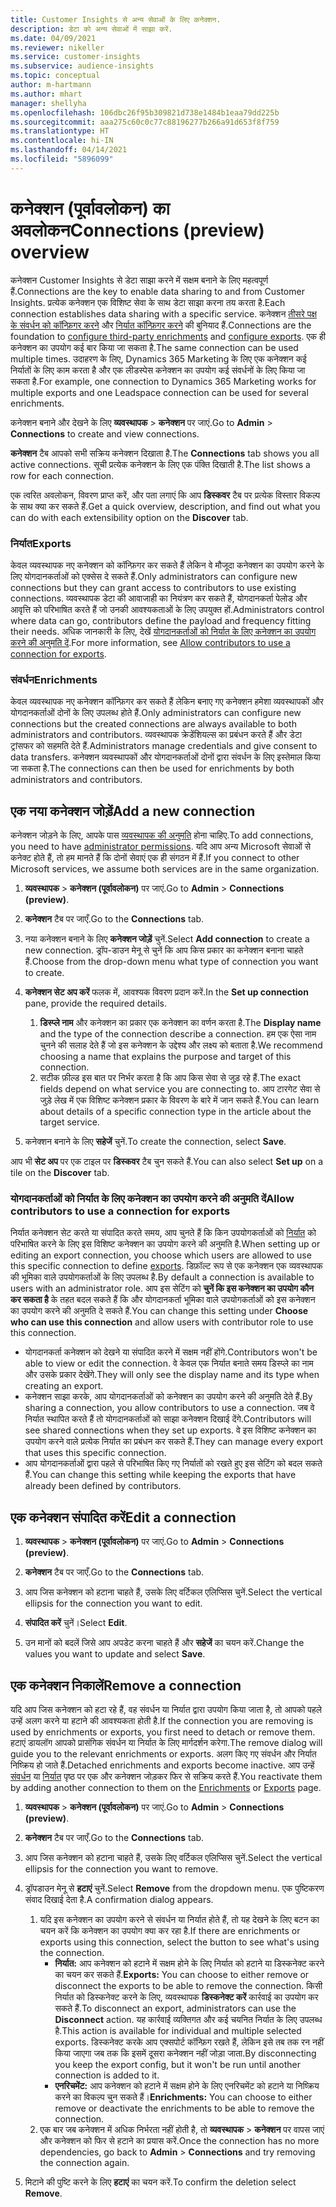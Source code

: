 ```yaml
---
title: Customer Insights से अन्य सेवाओं के लिए कनेक्शन.
description: डेटा को अन्य सेवाओं में साझा करें.
ms.date: 04/09/2021
ms.reviewer: nikeller
ms.service: customer-insights
ms.subservice: audience-insights
ms.topic: conceptual
author: m-hartmann
ms.author: mhart
manager: shellyha
ms.openlocfilehash: 106dbc26f95b309821d738e1484b1eaa79dd225b
ms.sourcegitcommit: aaa275c60c0c77c88196277b266a91d653f8f759
ms.translationtype: HT
ms.contentlocale: hi-IN
ms.lasthandoff: 04/14/2021
ms.locfileid: "5896099"
---
```

# <a name="connections-preview-overview"></a><span data-ttu-id="5aeb8-103">कनेक्शन (पूर्वावलोकन) का अवलोकन</span><span class="sxs-lookup"><span data-stu-id="5aeb8-103">Connections (preview) overview</span></span>

<span data-ttu-id="5aeb8-104">कनेक्शन Customer Insights से डेटा साझा करने में सक्षम बनाने के लिए महत्वपूर्ण हैं.</span><span class="sxs-lookup"><span data-stu-id="5aeb8-104">Connections are the key to enable data sharing to and from Customer Insights.</span></span> <span data-ttu-id="5aeb8-105">प्रत्येक कनेक्शन एक विशिष्ट सेवा के साथ डेटा साझा करना तय करता है.</span><span class="sxs-lookup"><span data-stu-id="5aeb8-105">Each connection establishes data sharing with a specific service.</span></span> <span data-ttu-id="5aeb8-106">कनेक्शन [तीसरे पक्ष के संवर्धन को कॉन्फ़िगर करने](enrichment-hub.md) और [निर्यात कॉन्फ़िगर करने](export-destinations.md) की बुनियाद हैं.</span><span class="sxs-lookup"><span data-stu-id="5aeb8-106">Connections are the foundation to [configure third-party enrichments](enrichment-hub.md) and [configure exports](export-destinations.md).</span></span> <span data-ttu-id="5aeb8-107">एक ही कनेक्शन का उपयोग कई बार किया जा सकता है.</span><span class="sxs-lookup"><span data-stu-id="5aeb8-107">The same connection can be used multiple times.</span></span> <span data-ttu-id="5aeb8-108">उदाहरण के लिए, Dynamics 365 Marketing के लिए एक कनेक्शन कई निर्यातों के लिए काम करता है और एक लीडस्पेस कनेक्शन का उपयोग कई संवर्धनों के लिए किया जा सकता है.</span><span class="sxs-lookup"><span data-stu-id="5aeb8-108">For example, one connection to Dynamics 365 Marketing works for multiple exports and one Leadspace connection can be used for several enrichments.</span></span>

<span data-ttu-id="5aeb8-109">कनेक्शन बनाने और देखने के लिए **व्यवस्थापक** > **कनेक्शन** पर जाएं.</span><span class="sxs-lookup"><span data-stu-id="5aeb8-109">Go to **Admin** > **Connections** to create and view connections.</span></span>

<span data-ttu-id="5aeb8-110">**कनेक्शन** टैब आपको सभी सक्रिय कनेक्शन दिखाता है.</span><span class="sxs-lookup"><span data-stu-id="5aeb8-110">The **Connections** tab shows you all active connections.</span></span> <span data-ttu-id="5aeb8-111">सूची प्रत्येक कनेक्शन के लिए एक पंक्ति दिखाती है.</span><span class="sxs-lookup"><span data-stu-id="5aeb8-111">The list shows a row for each connection.</span></span> 

<span data-ttu-id="5aeb8-112">एक त्वरित अवलोकन, विवरण प्राप्त करें, और पता लगाएं कि आप **डिस्कवर** टैब पर प्रत्येक विस्तार विकल्प के साथ क्या कर सकते हैं.</span><span class="sxs-lookup"><span data-stu-id="5aeb8-112">Get a quick overview, description, and find out what you can do with each extensibility option on the **Discover** tab.</span></span>

### <a name="exports"></a><span data-ttu-id="5aeb8-113">निर्यात</span><span class="sxs-lookup"><span data-stu-id="5aeb8-113">Exports</span></span>

<span data-ttu-id="5aeb8-114">केवल व्यवस्थापक नए कनेक्शन को कॉन्फ़िगर कर सकते हैं लेकिन वे मौजूदा कनेक्शन का उपयोग करने के लिए योगदानकर्ताओं को एक्सेस दे सकते हैं.</span><span class="sxs-lookup"><span data-stu-id="5aeb8-114">Only administrators can configure new connections but they can grant access to contributors to use existing connections.</span></span> <span data-ttu-id="5aeb8-115">व्यवस्थापक डेटा की आवाजाही का नियंत्रण कर सकते हैं, योगदानकर्ता पेलोड और आवृत्ति को परिभाषित करते हैं जो उनकी आवश्यकताओं के लिए उपयुक्त हों.</span><span class="sxs-lookup"><span data-stu-id="5aeb8-115">Administrators control where data can go, contributors define the payload and frequency fitting their needs.</span></span> <span data-ttu-id="5aeb8-116">अधिक जानकारी के लिए, देखें [योगदानकर्ताओं को निर्यात के लिए कनेक्शन का उपयोग करने की अनुमति दें](#allow-contributors-to-use-a-connection-for-exports).</span><span class="sxs-lookup"><span data-stu-id="5aeb8-116">For more information, see [Allow contributors to use a connection for exports](#allow-contributors-to-use-a-connection-for-exports).</span></span>

### <a name="enrichments"></a><span data-ttu-id="5aeb8-117">संवर्धन</span><span class="sxs-lookup"><span data-stu-id="5aeb8-117">Enrichments</span></span>

<span data-ttu-id="5aeb8-118">केवल व्यवस्थापक नए कनेक्शन कॉन्फ़िगर कर सकते हैं लेकिन बनाए गए कनेक्शन हमेशा व्यवस्थापकों और योगदानकर्ताओं दोनों के लिए उपलब्ध होते हैं.</span><span class="sxs-lookup"><span data-stu-id="5aeb8-118">Only administrators can configure new connections but the created connections are always available to both administrators and contributors.</span></span> <span data-ttu-id="5aeb8-119">व्यवस्थापक क्रेडेंशियल्स का प्रबंधन करते हैं और डेटा ट्रांसफर को सहमति देते हैं.</span><span class="sxs-lookup"><span data-stu-id="5aeb8-119">Administrators manage credentials and give consent to data transfers.</span></span> <span data-ttu-id="5aeb8-120">कनेक्शन व्यवस्थापकों और योगदानकर्ताओं दोनों द्वारा संवर्धन के लिए इस्तेमाल किया जा सकता है.</span><span class="sxs-lookup"><span data-stu-id="5aeb8-120">The connections can then be used for enrichments by both administrators and contributors.</span></span>

## <a name="add-a-new-connection"></a><span data-ttu-id="5aeb8-121">एक नया कनेक्शन जोड़ें</span><span class="sxs-lookup"><span data-stu-id="5aeb8-121">Add a new connection</span></span>

<span data-ttu-id="5aeb8-122">कनेक्शन जोड़ने के लिए, आपके पास [व्यवस्थापक की अनुमति](permissions.md) होना चाहिए.</span><span class="sxs-lookup"><span data-stu-id="5aeb8-122">To add connections, you need to have [administrator permissions](permissions.md).</span></span> <span data-ttu-id="5aeb8-123">यदि आप अन्य Microsoft सेवाओं से कनेक्ट होते हैं, तो हम मानते हैं कि दोनों सेवाएं एक ही संगठन में हैं.</span><span class="sxs-lookup"><span data-stu-id="5aeb8-123">If you connect to other Microsoft services, we assume both services are in the same organization.</span></span>

1. <span data-ttu-id="5aeb8-124">**व्यवस्थापक** > **कनेक्शन (पूर्वावलोकन)** पर जाएं.</span><span class="sxs-lookup"><span data-stu-id="5aeb8-124">Go to **Admin** > **Connections (preview)**.</span></span>

1. <span data-ttu-id="5aeb8-125">**कनेक्शन** टैब पर जाएँ.</span><span class="sxs-lookup"><span data-stu-id="5aeb8-125">Go to the **Connections** tab.</span></span>

1. <span data-ttu-id="5aeb8-126">नया कनेक्शन बनाने के लिए **कनेक्शन जोड़ें** चुनें.</span><span class="sxs-lookup"><span data-stu-id="5aeb8-126">Select **Add connection** to create a new connection.</span></span> <span data-ttu-id="5aeb8-127">ड्रॉप-डाउन मेनू से चुनें कि आप किस प्रकार का कनेक्शन बनाना चाहते हैं.</span><span class="sxs-lookup"><span data-stu-id="5aeb8-127">Choose from the drop-down menu what type of connection you want to create.</span></span>

1. <span data-ttu-id="5aeb8-128">**कनेक्शन सेट अप करें** फलक में, आवश्यक विवरण प्रदान करें.</span><span class="sxs-lookup"><span data-stu-id="5aeb8-128">In the **Set up connection** pane, provide the required details.</span></span> 
   1. <span data-ttu-id="5aeb8-129">**डिस्प्ले नाम** और कनेक्शन का प्रकार एक कनेक्शन का वर्णन करता है.</span><span class="sxs-lookup"><span data-stu-id="5aeb8-129">The **Display name** and the type of the connection describe a connection.</span></span> <span data-ttu-id="5aeb8-130">हम एक ऐसा नाम चुनने की सलाह देते हैं जो इस कनेक्शन के उद्देश्य और लक्ष्य को बताता है.</span><span class="sxs-lookup"><span data-stu-id="5aeb8-130">We recommend choosing a name that explains the purpose and target of this connection.</span></span>
   1. <span data-ttu-id="5aeb8-131">सटीक फ़ील्ड इस बात पर निर्भर करता है कि आप किस सेवा से जुड़ रहे हैं.</span><span class="sxs-lookup"><span data-stu-id="5aeb8-131">The exact fields depend on what service you are connecting to.</span></span> <span data-ttu-id="5aeb8-132">आप टारगेट सेवा से जुड़े लेख में एक विशिष्ट कनेक्शन प्रकार के विवरण के बारे में जान सकते हैं.</span><span class="sxs-lookup"><span data-stu-id="5aeb8-132">You can learn about details of a specific connection type in the article about the target service.</span></span>

1. <span data-ttu-id="5aeb8-133">कनेक्शन बनाने के लिए **सहेजें** चुनें.</span><span class="sxs-lookup"><span data-stu-id="5aeb8-133">To create the connection, select **Save**.</span></span>

<span data-ttu-id="5aeb8-134">आप भी **सेट अप** पर एक टाइल पर **डिस्कवर** टैब चुन सकते हैं.</span><span class="sxs-lookup"><span data-stu-id="5aeb8-134">You can also select **Set up** on a tile on the **Discover** tab.</span></span>

### <a name="allow-contributors-to-use-a-connection-for-exports"></a><span data-ttu-id="5aeb8-135">योगदानकर्ताओं को निर्यात के लिए कनेक्शन का उपयोग करने की अनुमति दें</span><span class="sxs-lookup"><span data-stu-id="5aeb8-135">Allow contributors to use a connection for exports</span></span>

<span data-ttu-id="5aeb8-136">निर्यात कनेक्शन सेट करते या संपादित करते समय, आप चुनते हैं कि किन उपयोगकर्ताओं को [निर्यात](export-destinations.md) को परिभाषित करने के लिए इस विशिष्ट कनेक्शन का उपयोग करने की अनुमति है.</span><span class="sxs-lookup"><span data-stu-id="5aeb8-136">When setting up or editing an export connection, you choose which users are allowed to use this specific connection to define [exports](export-destinations.md).</span></span> <span data-ttu-id="5aeb8-137">डिफ़ॉल्ट रूप से एक कनेक्शन एक व्यवस्थापक की भूमिका वाले उपयोगकर्ताओं के लिए उपलब्ध है.</span><span class="sxs-lookup"><span data-stu-id="5aeb8-137">By default a connection is available to users with an administrator role.</span></span> <span data-ttu-id="5aeb8-138">आप इस सेटिंग को **चुनें कि इस कनेक्शन का उपयोग कौन कर सकता है** के तहत बदल सकते हैं कि और योगदानकर्ता भूमिका वाले उपयोगकर्ताओं को इस कनेक्शन का उपयोग करने की अनुमति दे सकते हैं.</span><span class="sxs-lookup"><span data-stu-id="5aeb8-138">You can change this setting under **Choose who can use this connection** and allow users with contributor role to use this connection.</span></span>

- <span data-ttu-id="5aeb8-139">योगदानकर्ता कनेक्शन को देखने या संपादित करने में सक्षम नहीं होंगे.</span><span class="sxs-lookup"><span data-stu-id="5aeb8-139">Contributors won't be able to view or edit the connection.</span></span> <span data-ttu-id="5aeb8-140">वे केवल एक निर्यात बनाते समय डिस्प्ले का नाम और उसके प्रकार देखेंगे.</span><span class="sxs-lookup"><span data-stu-id="5aeb8-140">They will only see the display name and its type when creating an export.</span></span>
- <span data-ttu-id="5aeb8-141">कनेक्शन साझा करके, आप योगदानकर्ताओं को कनेक्शन का उपयोग करने की अनुमति देते हैं.</span><span class="sxs-lookup"><span data-stu-id="5aeb8-141">By sharing a connection, you allow contributors to use a connection.</span></span> <span data-ttu-id="5aeb8-142">जब वे निर्यात स्थापित करते हैं तो योगदानकर्ताओं को साझा कनेक्शन दिखाई देंगे.</span><span class="sxs-lookup"><span data-stu-id="5aeb8-142">Contributors will see shared connections when they set up exports.</span></span> <span data-ttu-id="5aeb8-143">वे इस विशिष्ट कनेक्शन का उपयोग करने वाले प्रत्येक निर्यात का प्रबंधन कर सकते हैं.</span><span class="sxs-lookup"><span data-stu-id="5aeb8-143">They can manage every export that uses this specific connection.</span></span>
- <span data-ttu-id="5aeb8-144">आप योगदानकर्ताओं द्वारा पहले से परिभाषित किए गए निर्यातों को रखते हुए इस सेटिंग को बदल सकते हैं.</span><span class="sxs-lookup"><span data-stu-id="5aeb8-144">You can change this setting while keeping the exports that have already been defined by contributors.</span></span>

## <a name="edit-a-connection"></a><span data-ttu-id="5aeb8-145">एक कनेक्शन संपादित करें</span><span class="sxs-lookup"><span data-stu-id="5aeb8-145">Edit a connection</span></span>

1. <span data-ttu-id="5aeb8-146">**व्यवस्थापक** > **कनेक्शन (पूर्वावलोकन)** पर जाएं.</span><span class="sxs-lookup"><span data-stu-id="5aeb8-146">Go to **Admin** > **Connections (preview)**.</span></span>

1. <span data-ttu-id="5aeb8-147">**कनेक्शन** टैब पर जाएँ.</span><span class="sxs-lookup"><span data-stu-id="5aeb8-147">Go to the **Connections** tab.</span></span>

1. <span data-ttu-id="5aeb8-148">आप जिस कनेक्शन को हटाना चाहते हैं, उसके लिए वर्टिकल एलिप्सिस चुनें.</span><span class="sxs-lookup"><span data-stu-id="5aeb8-148">Select the vertical ellipsis for the connection you want to edit.</span></span>

1. <span data-ttu-id="5aeb8-149">**संपादित करें** चुनें।</span><span class="sxs-lookup"><span data-stu-id="5aeb8-149">Select **Edit**.</span></span>

1. <span data-ttu-id="5aeb8-150">उन मानों को बदलें जिसे आप अपडेट करना चाहते हैं और **सहेजें** का चयन करें.</span><span class="sxs-lookup"><span data-stu-id="5aeb8-150">Change the values you want to update and select **Save**.</span></span>

## <a name="remove-a-connection"></a><span data-ttu-id="5aeb8-151">एक कनेक्शन निकालें</span><span class="sxs-lookup"><span data-stu-id="5aeb8-151">Remove a connection</span></span>

<span data-ttu-id="5aeb8-152">यदि आप जिस कनेक्शन को हटा रहे हैं, वह संवर्धन या निर्यात द्वारा उपयोग किया जाता है, तो आपको पहले उन्हें अलग करने या हटाने की आवश्यकता होती है.</span><span class="sxs-lookup"><span data-stu-id="5aeb8-152">If the connection you are removing is used by enrichments or exports, you first need to detach or remove them.</span></span> <span data-ttu-id="5aeb8-153">हटाएं डायलॉग आपको प्रासंगिक संवर्धन या निर्यात के लिए मार्गदर्शन करेगा.</span><span class="sxs-lookup"><span data-stu-id="5aeb8-153">The remove dialog will guide you to the relevant enrichments or exports.</span></span> <span data-ttu-id="5aeb8-154">अलग किए गए संवर्धन और निर्यात निष्क्रिय हो जाते हैं.</span><span class="sxs-lookup"><span data-stu-id="5aeb8-154">Detached enrichments and exports become inactive.</span></span> <span data-ttu-id="5aeb8-155">आप उन्हें [संवर्धन](enrichment-hub.md) या [निर्यात](export-destinations.md) पृष्ठ पर एक और कनेक्शन जोड़कर फिर से सक्रिय करते हैं.</span><span class="sxs-lookup"><span data-stu-id="5aeb8-155">You reactivate them by adding another connection to them on the [Enrichments](enrichment-hub.md) or [Exports](export-destinations.md) page.</span></span>

1. <span data-ttu-id="5aeb8-156">**व्यवस्थापक** > **कनेक्शन (पूर्वावलोकन)** पर जाएं.</span><span class="sxs-lookup"><span data-stu-id="5aeb8-156">Go to **Admin** > **Connections (preview)**.</span></span>

1. <span data-ttu-id="5aeb8-157">**कनेक्शन** टैब पर जाएँ.</span><span class="sxs-lookup"><span data-stu-id="5aeb8-157">Go to the **Connections** tab.</span></span>

1. <span data-ttu-id="5aeb8-158">आप जिस कनेक्शन को हटाना चाहते हैं, उसके लिए वर्टिकल एलिप्सिस चुनें.</span><span class="sxs-lookup"><span data-stu-id="5aeb8-158">Select the vertical ellipsis for the connection you want to remove.</span></span>

1. <span data-ttu-id="5aeb8-159">ड्रॉपडाउन मेनू से **हटाएं** चुनें.</span><span class="sxs-lookup"><span data-stu-id="5aeb8-159">Select **Remove** from the dropdown menu.</span></span> <span data-ttu-id="5aeb8-160">एक पुष्टिकरण संवाद दिखाई देता है.</span><span class="sxs-lookup"><span data-stu-id="5aeb8-160">A confirmation dialog appears.</span></span>

   1. <span data-ttu-id="5aeb8-161">यदि इस कनेक्शन का उपयोग करने से संवर्धन या निर्यात होते हैं, तो यह देखने के लिए बटन का चयन करें कि कनेक्शन का उपयोग क्या कर रहा है.</span><span class="sxs-lookup"><span data-stu-id="5aeb8-161">If there are enrichments or exports using this connection, select the button to see what's using the connection.</span></span>
      - <span data-ttu-id="5aeb8-162">**निर्यात:** आप कनेक्शन को हटाने में सक्षम होने के लिए निर्यात को हटाने या डिस्कनेक्ट करने का चयन कर सकते हैं.</span><span class="sxs-lookup"><span data-stu-id="5aeb8-162">**Exports:** You can choose to either remove or disconnect the exports to be able to remove the connection.</span></span> <span data-ttu-id="5aeb8-163">किसी निर्यात को डिस्कनेक्ट करने के लिए, व्यवस्थापक **डिस्कनेक्ट करें** कार्रवाई का उपयोग कर सकते हैं.</span><span class="sxs-lookup"><span data-stu-id="5aeb8-163">To disconnect an export, administrators can use the **Disconnect** action.</span></span> <span data-ttu-id="5aeb8-164">यह कार्रवाई व्यक्तिगत और कई चयनित निर्यात के लिए उपलब्ध है.</span><span class="sxs-lookup"><span data-stu-id="5aeb8-164">This action is available for individual and multiple selected exports.</span></span> <span data-ttu-id="5aeb8-165">डिस्कनेक्ट करके आप एक्सपोर्ट कॉन्फ़िग रखते हैं, लेकिन इसे तब तक रन नहीं किया जाएगा जब तक कि इसमें दूसरा कनेक्शन नहीं जोड़ा जाता.</span><span class="sxs-lookup"><span data-stu-id="5aeb8-165">By disconnecting you keep the export config, but it won't be run until another connection is added to it.</span></span>
      - <span data-ttu-id="5aeb8-166">**एनरिचमेंट:** आप कनेक्शन को हटाने में सक्षम होने के लिए एनरिचमेंट को हटाने या निष्क्रिय करने का विकल्प चुन सकते हैं।</span><span class="sxs-lookup"><span data-stu-id="5aeb8-166">**Enrichments:** You can choose to either remove or deactivate the enrichments to be able to remove the connection.</span></span> 
   1. <span data-ttu-id="5aeb8-167">एक बार जब कनेक्शन में अधिक निर्भरता नहीं होती है, तो **व्यवस्थापक** > **कनेक्शन** पर वापस जाएं और कनेक्शन को फिर से हटाने का प्रयास करें.</span><span class="sxs-lookup"><span data-stu-id="5aeb8-167">Once the connection has no more dependencies, go back to **Admin** > **Connections** and try removing the connection again.</span></span>

1. <span data-ttu-id="5aeb8-168">मिटाने की पुष्टि करने के लिए **हटाएं** का चयन करें.</span><span class="sxs-lookup"><span data-stu-id="5aeb8-168">To confirm the deletion select **Remove**.</span></span>

